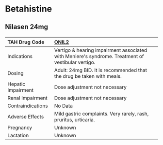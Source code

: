 # Betahistine

## Nilasen 24mg

##### 

| TAH Drug Code      | [ONIL2](https://www.tahsda.org.tw/drugs/hissearch.php?drug_code=ONIL2)                            |
|:-------------------|:--------------------------------------------------------------------------------------------------|
| Indications        | Vertigo & hearing impairment associated with Meniere's syndrome. Treatment of vestibular vertigo. |
| Dosing             | Adult: 24mg BID. It is recommended that the drug be taken with meals.                             |
| Hepatic Impairment | Dose adjustment not necessary                                                                     |
| Renal Impairment   | Dose adjustment not necessary                                                                     |
| Contraindications  | No Data                                                                                           |
| Adverse Effects    | Mild gastric complaints. Very rarely, rash, pruritus, urticaria.                                  |
| Pregnancy          | Unknown                                                                                           |
| Lactation          | Unknown                                                                                           |

